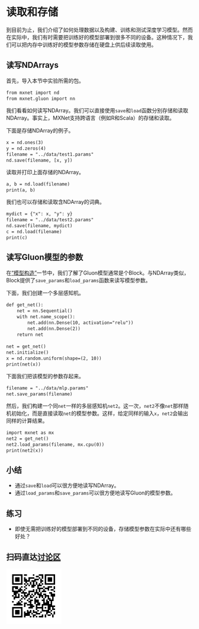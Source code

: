 # 读取和存储

到目前为止，我们介绍了如何处理数据以及构建、训练和测试深度学习模型。然而在实际中，我们有时需要把训练好的模型部署到很多不同的设备。这种情况下，我们可以把内存中训练好的模型参数存储在硬盘上供后续读取使用。


## 读写NDArrays

首先，导入本节中实验所需的包。

```{.python .input}
from mxnet import nd
from mxnet.gluon import nn
```

我们看看如何读写NDArray。我们可以直接使用`save`和`load`函数分别存储和读取NDArray。事实上，MXNet支持跨语言（例如R和Scala）的存储和读取。

下面是存储NDArray的例子。

```{.python .input  n=2}
x = nd.ones(3)
y = nd.zeros(4)
filename = "../data/test1.params"
nd.save(filename, [x, y])
```

读取并打印上面存储的NDArray。

```{.python .input  n=3}
a, b = nd.load(filename)
print(a, b)
```

我们也可以存储和读取含NDArray的词典。

```{.python .input  n=4}
mydict = {"x": x, "y": y}
filename = "../data/test2.params"
nd.save(filename, mydict)
c = nd.load(filename)
print(c)
```

## 读写Gluon模型的参数

在[“模型构造”](block.md)一节中，我们了解了Gluon模型通常是个Block。与NDArray类似，Block提供了`save_params`和`load_params`函数来读写模型参数。

下面，我们创建一个多层感知机。

```{.python .input  n=6}
def get_net():
    net = nn.Sequential()
    with net.name_scope():
        net.add(nn.Dense(10, activation="relu"))
        net.add(nn.Dense(2))
    return net

net = get_net()
net.initialize()
x = nd.random.uniform(shape=(2, 10))
print(net(x))
```

下面我们把该模型的参数存起来。

```{.python .input}
filename = "../data/mlp.params"
net.save_params(filename)
```

然后，我们构建一个同`net`一样的多层感知机`net2`。这一次，`net2`不像`net`那样随机初始化，而是直接读取`net`的模型参数。这样，给定同样的输入`x`，`net2`会输出同样的计算结果。

```{.python .input  n=8}
import mxnet as mx
net2 = get_net()
net2.load_params(filename, mx.cpu(0))
print(net2(x))
```

## 小结

* 通过`save`和`load`可以很方便地读写NDArray。
* 通过`load_params`和`save_params`可以很方便地读写Gluon的模型参数。

## 练习

* 即使无需把训练好的模型部署到不同的设备，存储模型参数在实际中还有哪些好处？


## 扫码直达[讨论区](https://discuss.gluon.ai/t/topic/1255)

![](../img/qr_serialization.svg)
